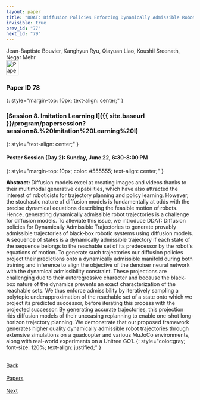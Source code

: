 ```yaml
---
layout: paper
title: "DDAT: Diffusion Policies Enforcing Dynamically Admissible Robot Trajectories"
invisible: true
prev_id: "77"
next_id: "79"
---
```

<div class="paper-authors">
  <div class="paper-author-box">
    <div class="paper-author-name">Jean-Baptiste Bouvier, Kanghyun Ryu, Qiayuan Liao, Koushil Sreenath, Negar Mehr</div>
    <div class="paper-author-uni"></div>
  </div>
</div>

<div class="paper-pdf">
  <div>
    <a href="https://www.roboticsproceedings.org/rss21/p078.pdf" title="Download PDF" target="_blank">
      <img src="{{ site.baseurl }}/images/paper_link_cardinal_red.png" alt="Paper PDF" width="33" height="40" />
    </a>
  </div>
</div>

### Paper ID 78
{: style="margin-top: 10px; text-align: center;" }

### [Session 8. Imitation Learning I]({{ site.baseurl }}/program/papersession?session=8.%20Imitation%20Learning%20I)
{: style="text-align: center;" }

#### Poster Session (Day 2): Sunday, June 22, 6:30-8:00 PM
{: style="margin-top: 10px; color: #555555; text-align: center;" }

<b style="color: black;">Abstract: </b>Diffusion models excel at creating images and videos thanks to their multimodal generative capabilities, which have also attracted the interest of roboticists for trajectory planning and policy learning. However, the stochastic nature of diffusion models is fundamentally at odds with the precise dynamical equations describing the feasible motion of robots. Hence, generating dynamically admissible robot trajectories is a challenge for diffusion models. To alleviate this issue, we introduce DDAT: Diffusion policies for Dynamically Admissible Trajectories to generate provably admissible trajectories of black-box robotic systems using diffusion models. A sequence of states is a dynamically admissible trajectory if each state of the sequence belongs to the reachable set of its predecessor by the robot's equations of motion. To generate such trajectories our diffusion policies project their predictions onto a dynamically admissible manifold during both training and inference to align the objective of the denoiser neural network with the dynamical admissibility constraint. These projections are challenging due to their autoregressive character and because the black-box nature of the dynamics prevents an exact characterization of the reachable sets. We thus enforce admissibility by iteratively sampling a polytopic underapproximation of the reachable set of a state onto which we project its predicted successor, before iterating this process with the projected successor. By generating accurate trajectories, this projection rids diffusion models of their unceasing replanning to enable one-shot long-horizon trajectory planning. We demonstrate that our proposed framework generates higher quality dynamically admissible robot trajectories through extensive simulations on a quadcopter and various MuJoCo environments, along with real-world experiments on a Unitree GO1.
{: style="color:gray; font-size: 120%; text-align: justified;" }

<div class="paper-menu">
  <div class="paper-menu-inner">
    <a href="{{ site.baseurl }}/program/papers/77/" title="Previous Paper">
            <div class="paper-menu-icon">
                <i class="fas fa-arrow-left"></i><br>
                <span class="paper-menu-label">Back</span>
            </div>
        </a>
    <a href="{{ site.baseurl }}/program/papers" title="All Papers">
      <div class="paper-menu-icon">
        <i class="fas fa-list"></i><br>
        <span class="paper-menu-label">Papers</span>
      </div>
    </a>
    <a href="{{ site.baseurl }}/program/papers/79/" title="Next Paper">
            <div class="paper-menu-icon">
                <i class="fas fa-arrow-right"></i><br>
                <span class="paper-menu-label">Next</span>
            </div>
        </a>
  </div>
</div>
